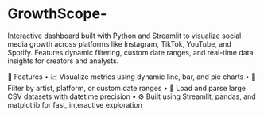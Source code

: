 # GrowthScope-
Interactive dashboard built with Python and Streamlit to visualize social media growth across platforms like Instagram, TikTok, YouTube, and Spotify. Features dynamic filtering, custom date ranges, and real-time data insights for creators and analysts.

🔧 Features
	•	📈 Visualize metrics using dynamic line, bar, and pie charts
	•	📅 Filter by artist, platform, or custom date ranges
	•	📂 Load and parse large CSV datasets with datetime precision
	•	⚙️ Built using Streamlit, pandas, and matplotlib for fast, interactive exploration
